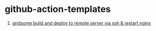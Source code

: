 # github-action-templates

1. [gridsome build and deploy to remote server via ssh & restart nginx](https://github.com/gasparrobi/github-action-templates/blob/main/gridsome-digitalocean-deploy.yaml)
